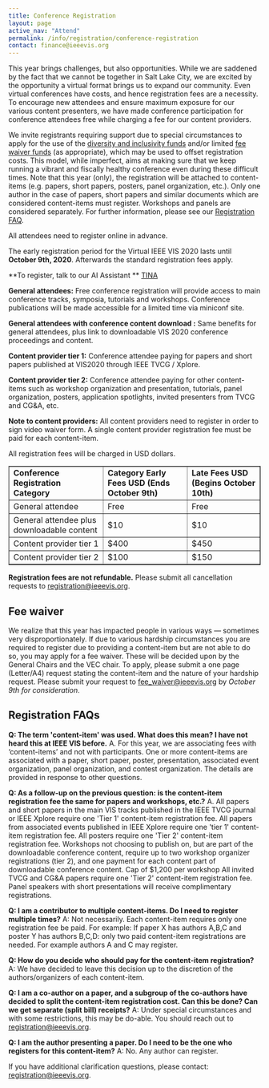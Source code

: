 ```yaml
---
title: Conference Registration
layout: page
active_nav: "Attend"
permalink: /info/registration/conference-registration
contact: finance@ieeevis.org
---
```


<script language="javascript">
function eventFire(el, etype){
  if (el.fireEvent) {
    el.fireEvent('on' + etype);
  } else {
    var evObj = document.createEvent('Events');
    evObj.initEvent(etype, true, false);
    el.dispatchEvent(evObj);
  }
}
</script>

This year brings challenges, but also opportunities. While we are saddened by the fact that we cannot be together in Salt Lake City, we are excited by the opportunity a virtual format brings us to expand our community. Even virtual conferences have costs, and hence registration fees are a necessity. To encourage new attendees and ensure maximum exposure for our various content presenters, we have made conference participation for conference attendees free while charging a fee for our content providers. 

We invite registrants requiring support due to special circumstances to apply for the use of the [diversity and inclusivity funds](/year/2020/info/inclusion-and-diversity/diversity-scholarship) and/or limited [fee waiver funds](#fee-waiver) (as appropriate), which may be used to offset registration costs. This model, while imperfect, aims at making sure that we keep running a vibrant and fiscally healthy conference even during these difficult times. Note that this year (only), the registration will be attached to content-items (e.g. papers, short papers, posters, panel organization, etc.). Only one author in the case of papers, short papers and similar documents which are considered content-items must register.  Workshops and panels are considered separately. For further information, please see our [Registration FAQ](#registration-faqs).

All attendees need to register online in advance.

The early registration period for the Virtual IEEE VIS 2020 lasts until **October 9th, 2020**. Afterwards the standard registration fees apply.

**To register, talk to our AI Assistant ** <a class="button" href="javascript:eventFire(document.getElementById('frame-launcher-btn'), 'click');"> TINA </a>

**General attendees:** Free conference registration will provide access to main conference tracks, symposia, tutorials and workshops. Conference publications will be made accessible for a limited time via miniconf site.

**General attendees with conference content download :** Same benefits for general attendees, plus link to downloadable VIS 2020 conference proceedings and content.

**Content provider tier 1:** Conference attendee paying for papers and short papers published at VIS2020 through IEEE TVCG / Xplore.

**Content provider tier 2:** Conference attendee paying for other content-items such as workshop organization and presentation, tutorials, panel organization, posters, application spotlights, invited presenters from TVCG and CG&A, etc.  

**Note to content providers:** All content providers need to register in order to sign video waiver form. A single content provider registration fee must be paid for each content-item. 


All registration fees will be charged in USD dollars. 


<table border="1">
  <tbody>
    <tr>
      <td><strong>Conference Registration Category</strong></td>
      <td><strong>Category	Early Fees USD (Ends October 9th)</strong></td> 
      <td><strong>Late Fees USD (Begins October 10th)</strong></td>
    </tr> 
    <tr>
      <td>General attendee</td> 
      <td>Free</td> 
      <td>Free</td> 
    </tr> 
    <tr> 
      <td>General attendee plus downloadable content</td>
      <td>$10</td> 
      <td>$10</td> 
    </tr> 
    <tr> 
      <td>Content provider tier 1</td>
      <td>$400</td>  
      <td>$450</td> 
    </tr> 
    <tr> 
      <td>Content provider tier 2</td> 
      <td>$100</td> 
      <td>$150</td> 
    </tr> 
  </tbody> 
</table> 


**Registration fees are not refundable.**
Please submit all cancellation requests to [registration@ieeevis.org](mailto:registration@ieeevis.org). 

## Fee waiver

We realize that this year has impacted people in various ways — sometimes very disproportionately. If due to various hardship circumstances you are required to register due to providing a content-item but are not able to do so, you may apply for a fee waiver. These will be decided upon by the General Chairs and the VEC chair. To apply, please submit a one page (Letter/A4) request stating the content-item and the nature of your hardship request.  Please submit your request to [fee_waiver@ieeevis.org](mailto:fee_waiver@ieeevis.org) by *October 9th for consideration*.

## Registration FAQs

**Q: The term 'content-item' was used.  What does this mean?  I have not heard this at IEEE VIS before.**
A. For this year, we are associating fees with ‘content-items’ and not with participants. One or more content-items are associated with a paper, short paper, poster, presentation, associated event organization, panel organization, and contest organization. The details are provided in response to other questions.

**Q: As a follow-up on the previous question:  is the content-item registration fee the same for papers and workshops, etc.?**
A. All papers and short papers in the main VIS tracks published in the IEEE TVCG journal or IEEE Xplore require one 'Tier 1' content-item registration fee. 
All papers from associated events published in IEEE Xplore require one 'tier 1' content-item registration fee. 
All posters require one 'Tier 2' content-item registration fee. 
Workshops not choosing to publish on, but are part of the downloadable conference content, require up to two workshop organizer registrations (tier 2), and one payment for each content part of downloadable conference content. Cap of $1,200 per workshop
All invited TVCG and CG&A papers require one 'Tier 2' content-item registration fee. 
Panel speakers with short presentations will receive complimentary registrations.

**Q: I am a contributor to multiple content-items. Do I need to register multiple times?**
A: Not necessarily. Each content-item requires only one registration fee be paid. For example:
If paper X has authors A,B,C and poster Y has authors B,C,D:
only two paid content-item registrations are needed.
For example authors A and C may register.

**Q: How do you decide who should pay for the content-item registration?**
A: We have decided to leave this decision up to the discretion of the authors/organizers of each content-item.

**Q: I am a co-author on a paper, and a subgroup of the co-authors have decided to split the content-item registration cost.  Can this be done?  Can we get separate (split bill) receipts?**
A:  Under special circumstances and with some restrictions, this may be do-able. You should reach out to [registration@ieeevis.org](mailto:registration@ieeevis.org).

**Q: I am the author presenting a paper. Do I need to be the one who registers for this content-item?**
A: No. Any author can register.  

If you have additional clarification questions, please contact: [registration@ieeevis.org](mailto:registration@ieeevis.org).


